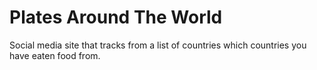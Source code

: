 # Plates Around The World
Social media site that tracks from a list of countries which countries you have eaten food from.
